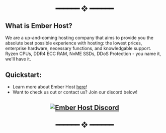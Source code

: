 <h2 align="center"> ━━━━━━  ❖  ━━━━━━ </h2>


## What is Ember Host?

We are a up-and-coming hosting company that aims to provide you the absolute best possible experience with hosting: the lowest prices, enterprise hardware, necessary functions, and knowledgable support. Ryzen CPUs, DDR4 ECC RAM, NvME SSDs, DDoS Protection - you name it, we'll have it.


## Quickstart:

- Learn more about Ember Host [here](https://ember.host)!
- Want to check us out or contact us? Join our discord below!

<h2 align="center"> <a href="https://discord.gg/68s9zKtSFb" align = "center">
          <img alt="Ember Host Discord" src="https://discord.com/api/guilds/1062514276406931476/widget.json?style=banner2"> 
</a>



<h2 align="center"> ━━━━━━  ❖  ━━━━━━ </h2>
